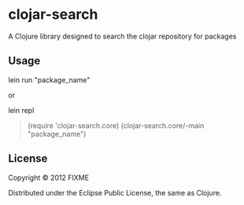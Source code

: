 # clojar-search

A Clojure library designed to search the clojar repository for packages

## Usage

lein run "package_name"

or

lein repl
> (require 'clojar-search.core)
> (clojar-search.core/-main "package_name")

## License

Copyright © 2012 FIXME

Distributed under the Eclipse Public License, the same as Clojure.
